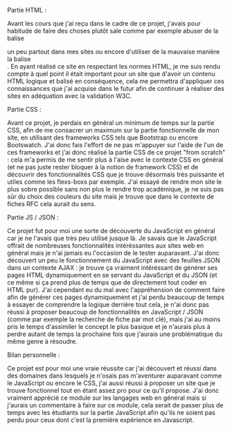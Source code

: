 Partie HTML : 

Avant les cours que j'ai reçu dans le cadre de ce projet, j'avais pour habitude de faire des choses plutôt sale comme par exemple abuser de la balise <div> un peu partout dans mes sites ou encore d'utiliser de la mauvaise manière la balise <br>.
En ayant réalisé ce site en respectant les normes HTML, je me suis rendu compte à quel point il était important pour un site que d'avoir un contenu HTML logique et balisé en conséquence, cela me permettra d'appliquer ces connaissances que j'ai acquise dans le futur afin de continuer à réaliser des sites en adéquation avec la validation W3C.
  
Partie CSS : 

Avant ce projet, je perdais en général un minimum de temps sur la partie CSS, afin de me consacrer un maximum sur la partie fonctionnelle de mon site, en utilisant des frameworks CSS tels que Bootstrap ou encore Bootswatch.
J'ai donc fais l'effort de ne pas m'appuyer sur l'aide de l'un de ces frameworks et j'ai donc réalisé la partie CSS de ce projet "from scratch" : cela m'a permis de me sentir plus à l'aise avec le contexte CSS en général (et ne pas juste rester bloquer à la notion de framework CSS) et de découvrir des fonctionnalités CSS que je trouve désormais très puissante et utiles comme les flexs-boxs par exemple.
J'ai essayé de rendre mon site le plus sobre possible sans non plus le rendre trop académique, je ne suis pas sûr du choix des couleurs du site mais je trouve que dans le contexte de fiches RFC cela aurait du sens.

Partie JS / JSON :

Ce projet fut pour moi une sorte de découverte du JavaScript en général car je ne l'avais que très peu utilisé jusque là.
Je savais que le JavaScript offrait de nombreuses fonctionnalités intéréssantes aux sites web en général mais je n'ai jamais eu l'occasion de le tester auparavant.
J'ai donc découvert un peu le fonctionnement du JavaScript avec des feuilles JSON dans un contexte AJAX : je trouve ça vraiment intéréssant de générer ses pages HTML dynamiquement en se servant du JavaScript et du JSON (et ce même si ça prend plus de temps que de directement tout coder en HTML pur).
J'ai cependant eu du mal avec l'appréhension de comment faire afin de générer ces pages dynamiquement et j'ai perdu beaucoup de temps à essayer de comprendre la logique derrière tout cela, je n'ai donc pas réussi à proposer beaucoup de fonctionnalités en JavaScript / JSON (comme par exemple la recherche de fiche par mot clé), mais j'ai au moins pris le temps d'assimiler le concept le plus basique et je n'aurais plus à perdre autant de temps la prochaine fois que j'aurais une problématique du même genre à résoudre.

Bilan personnelle :

Ce projet est pour moi une vraie réussite car j'ai découvert et réussi dans des domaines dans lesquels je n'osais pas m'aventurer auparavant comme le JavaScript ou encore le CSS, j'ai aussi réussi à proposer un site que je trouve fonctionnel tout en étant assez pro pour ce qu'il propose.
J'ai donc vraiment apprécié ce module sur les langages web en général mais si j'aurais un commentaire à faire sur ce module, cela serait de passer plus de temps avec les étudiants sur la partie JavaScript afin qu'ils ne soient pas perdu pour ceux dont c'est la première expérience en Javascript.
